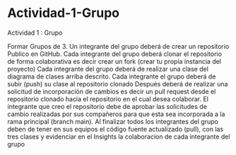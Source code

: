 # Actividad-1-Grupo
Actividad 1 : Grupo

Formar Grupos de 3. 
Un integrante del grupo deberá de crear un repositorio Publico en GitHub.
Cada integrante del grupo deberá clonar el repositorio de forma colaborativa es decir crear un fork (crear tu propia instancia del proyecto)
Cada integrante del grupo deberá de realizar una clase del diagrama de clases arriba descrito.
Cada integrante el grupo deberá de subir (push) su clase al repositorio clonado
Después deberá de realizar una solicitud de incorporación de cambios es decir un pull request  desde el repositorio clonado hacia el  repositorio en el cual desea colaborar.
El integrante que creo el repositorio debe de aprobar las solicitudes de cambio realizadas por sus compañeros para que esta sea incorporada a la rama principal (branch main).
Al finalizar todos los integrantes del grupo deben de tener  en sus equipos el código fuente  actualizado (pull), con las tres clases y evidenciar  en el Insights la colaboracion de cada integrante del grupo
